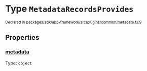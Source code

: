 # Type `MetadataRecordsProvides`
<sub>Declared in [packages/sdk/app-framework/src/plugins/common/metadata.ts:9](https://github.com/dxos/dxos/blob/a81c792ef/packages/sdk/app-framework/src/plugins/common/metadata.ts#L9)</sub>




## Properties
### [metadata](https://github.com/dxos/dxos/blob/a81c792ef/packages/sdk/app-framework/src/plugins/common/metadata.ts#L10)
Type: <code>object</code>





